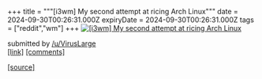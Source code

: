 +++
title = """[i3wm] My second attempt at ricing Arch Linux"""
date = 2024-09-30T00:26:31.000Z
expiryDate = 2024-09-30T00:26:31.000Z
tags = ["reddit","wm"]
+++
[![[i3wm] My second attempt at ricing Arch Linux](https://preview.redd.it/01ios279curd1.png?width=640&crop=smart&auto=webp&s=ed4494578073543463db63daf65e86a4689e6a78 "[i3wm] My second attempt at ricing Arch Linux")](https://www.reddit.com/r/unixporn/comments/1fsiy03/i3wm_my_second_attempt_at_ricing_arch_linux/)

submitted by [/u/VirusLarge](https://www.reddit.com/user/VirusLarge)  
[\[link\]](https://i.redd.it/01ios279curd1.png) [\[comments\]](https://www.reddit.com/r/unixporn/comments/1fsiy03/i3wm_my_second_attempt_at_ricing_arch_linux/)

[[source]](https://www.reddit.com/r/unixporn/comments/1fsiy03/i3wm_my_second_attempt_at_ricing_arch_linux/)
